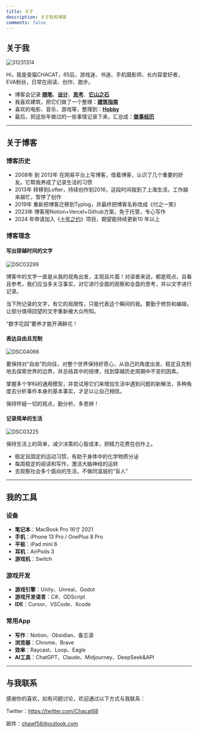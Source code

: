 ```yaml
---
title: 关于
description: 关于我和博客
comments: false
---
```


## 关于我

![31231314](https://blog-1259751088.cos.ap-shanghai.myqcloud.com/uPic/31231314.png)

Hi，我是查猫CHACAT，85后，游戏迷、书迷、手机摄影师、长内容爱好者，EVA粉丝，日常在阅读、创作、跑步。

- 博客会记录 [**随笔**](https://blog.chawfoo.com/categories/%E9%9A%8F%E7%AC%94)、[**设计**](https://blog.chawfoo.com/categories/%E8%AE%BE%E8%AE%A1)、[**思考**](https://blog.chawfoo.com/categories/%E6%80%9D%E8%80%83)、[**它山之石**](https://blog.chawfoo.com/categories/%E5%AE%83%E5%B1%B1%E4%B9%8B%E7%9F%B3)
- 我喜欢建筑，把它们做了一个整理：[**建筑指南**](https://arch.chawfoo.com/)
- 喜欢的电影、音乐、游戏等，整理到：[**Hobby**](https://neodb.social/users/Charliefoo/)
- 最后，把这些年做过的一些事情记录下来，汇总成：[**做事经历**](https://www.chawfoo.com/workart)

---

## 关于博客

### 博客历史

- 2008年 到 2013年 在网易平台上写博客，借着博客，认识了几个重要的好友。它帮我养成了记录生活的习惯
- 2013年 转移到Lofter，持续创作到2016，这段时间我到了上海生活，工作越来越忙，暂停了创作
- 2019年 重新把博客迁移到Typlog，并最终把博客名称改成《付之一笑》
- 2023年 博客用Notion+Vercel+Github方案，免于托管，专心写作
- 2024 年申请加入《[十年之约](https://foreverblog.cn/)》项目，期望能持续更新10 年以上

### 博客理念

#### 写出穿越时间的文字

![DSC03299](https://blog-1259751088.cos.ap-shanghai.myqcloud.com/uPic/DSC03299.jpg)

博客中的文字一直是从我的视角出发，主观且片面！对读者来说，都是观点，且看且参考。我们应当多关注事实，对它进行全面的观察和全盘的思考，并以文字进行记录。

当下所记录的文字，有它的局限性，只能代表这个瞬间的我。要勤于修剪和编辑，让部分值得回望的文字重新被大众所知。

“数字花园”要养才能开满鲜花！


#### 表达自由且克制

![DSC04066](https://blog-1259751088.cos.ap-shanghai.myqcloud.com/uPic/DSC04066.jpg)

要保持对“自由”的向往，对整个世界保持好奇心，从自己的角度出发，稳定且克制地去探索世界的边界，并总结其中的规律，找到穿越历史周期中不变的因素。

掌握多个学科的通用模型，并尝试用它们来增加生活中遇到问题的新解法，多种角度去分析事件本身的基本事实，才足以让自己相信。

保持怀疑一切的观点，勤分析，多思辨！

#### 记录简单的生活

![DSC03225](https://blog-1259751088.cos.ap-shanghai.myqcloud.com/uPic/DSC03225.jpg)

保持生活上的简单，减少决策的心智成本，把精力花费在创作上。

- 稳定且固定的运动习惯，有助于身体中的化学物质分泌
- 每周稳定的阅读和写作，激活大脑神经的运转
- 去观察社会多个面向的生活，不做同温层的“盲人”

---

## 我的工具

### 设备

- **笔记本**：MacBook Pro 16寸 2021
- **手机**：iPhone 13 Pro / OnePlus 8 Pro
- **平板**：iPad mini 6
- **耳机**：AirPods 3
- **游戏机**：Switch

### 游戏开发

- **游戏引擎**：Unity、Unreal、Godot
- **游戏开发语言**：C#、GDScript
- **IDE**：Cursor、VSCode、Xcode

### 常用App

- **写作**：Notion、Obsidian、备忘录
- **浏览器**：Chrome、Brave
- **效率**：Raycast、Loop、Eagle
- **AI工具**：ChatGPT、Claude、Midjourney、DeepSeek&API

---

## 与我联系

感谢你的喜欢，如有问题讨论，欢迎通过以下方式与我联系：

Twitter：https://twitter.com/Chacat68

邮件：[chawf56@outlook.com](mailto:chawf56@outlook.com)
